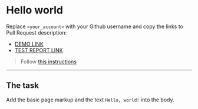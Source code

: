 # Hello world
Replace `<your_account>` with your Github username and copy the links to Pull Request description:
- [DEMO LINK](https://NadiiaKoch.github.io/layout_hello-world/)
- [TEST REPORT LINK](https://NadiiaKoch.github.io/layout_hello-world/report/html_report/)

> Follow [this instructions](https://mate-academy.github.io/layout_task-guideline/#how-to-solve-the-layout-tasks-on-github)
___

## The task
Add the basic page markup and the text `Hello, world!` into the body.
